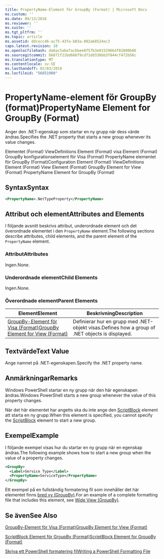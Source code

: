 ```yaml
---
title: PropertyName-Element för GroupBy (Format) | Microsoft Docs
ms.custom: ''
ms.date: 09/13/2016
ms.reviewer: ''
ms.suite: ''
ms.tgt_pltfrm: ''
ms.topic: article
ms.assetid: ddcecc46-ac75-43fa-b03a-802a68524ec3
caps.latest.revision: 10
ms.openlocfilehash: da6ac5abe7acbbee8f57b3e81529664f81800b86
ms.sourcegitcommit: b6871f21bd666f9cd71dd336bb3f844cf472b56c
ms.translationtype: MT
ms.contentlocale: sv-SE
ms.lasthandoff: 02/03/2019
ms.locfileid: "56851900"
---
```

# <a name="propertyname-element-for-groupby-format"></a><span data-ttu-id="f335b-102">PropertyName-element för GroupBy (format)</span><span class="sxs-lookup"><span data-stu-id="f335b-102">PropertyName Element for GroupBy (Format)</span></span>

<span data-ttu-id="f335b-103">Anger den .NET-egenskap som startar en ny grupp när dess värde ändras.</span><span class="sxs-lookup"><span data-stu-id="f335b-103">Specifies the .NET property that starts a new group whenever its value changes.</span></span>

<span data-ttu-id="f335b-104">Elementet (Format) ViewDefinitions Element (Format) visa Element (Format) GroupBy konfigurationselement för Visa (Format) PropertyName elementet för GroupBy (Format)</span><span class="sxs-lookup"><span data-stu-id="f335b-104">Configuration Element (Format) ViewDefinitions Element (Format) View Element (Format) GroupBy Element for View (Format) PropertyName Element for GroupBy (Format)</span></span>

## <a name="syntax"></a><span data-ttu-id="f335b-105">Syntax</span><span class="sxs-lookup"><span data-stu-id="f335b-105">Syntax</span></span>

```xml
<PropertyName>.NetTypeProperty</PropertyName>
```

## <a name="attributes-and-elements"></a><span data-ttu-id="f335b-106">Attribut och element</span><span class="sxs-lookup"><span data-stu-id="f335b-106">Attributes and Elements</span></span>

<span data-ttu-id="f335b-107">I följande avsnitt beskrivs attribut, underordnade element och det överordnade elementet i den `PropertyName` element.</span><span class="sxs-lookup"><span data-stu-id="f335b-107">The following sections describe attributes, child elements, and the parent element of the `PropertyName` element.</span></span>

### <a name="attributes"></a><span data-ttu-id="f335b-108">Attribut</span><span class="sxs-lookup"><span data-stu-id="f335b-108">Attributes</span></span>

<span data-ttu-id="f335b-109">Ingen.</span><span class="sxs-lookup"><span data-stu-id="f335b-109">None.</span></span>

### <a name="child-elements"></a><span data-ttu-id="f335b-110">Underordnade element</span><span class="sxs-lookup"><span data-stu-id="f335b-110">Child Elements</span></span>

<span data-ttu-id="f335b-111">Ingen.</span><span class="sxs-lookup"><span data-stu-id="f335b-111">None.</span></span>

### <a name="parent-elements"></a><span data-ttu-id="f335b-112">Överordnade element</span><span class="sxs-lookup"><span data-stu-id="f335b-112">Parent Elements</span></span>

|<span data-ttu-id="f335b-113">Element</span><span class="sxs-lookup"><span data-stu-id="f335b-113">Element</span></span>|<span data-ttu-id="f335b-114">Beskrivning</span><span class="sxs-lookup"><span data-stu-id="f335b-114">Description</span></span>|
|-------------|-----------------|
|[<span data-ttu-id="f335b-115">GroupBy-Element för Visa (Format)</span><span class="sxs-lookup"><span data-stu-id="f335b-115">GroupBy Element for View (Format)</span></span>](./groupby-element-for-view-format.md)|<span data-ttu-id="f335b-116">Definierar hur en grupp med .NET-objekt visas.</span><span class="sxs-lookup"><span data-stu-id="f335b-116">Defines how a group of .NET objects is displayed.</span></span>|

## <a name="text-value"></a><span data-ttu-id="f335b-117">Textvärde</span><span class="sxs-lookup"><span data-stu-id="f335b-117">Text Value</span></span>

<span data-ttu-id="f335b-118">Ange namnet på .NET-egenskapen.</span><span class="sxs-lookup"><span data-stu-id="f335b-118">Specify the .NET property name.</span></span>

## <a name="remarks"></a><span data-ttu-id="f335b-119">Anmärkningar</span><span class="sxs-lookup"><span data-stu-id="f335b-119">Remarks</span></span>

<span data-ttu-id="f335b-120">Windows PowerShell startar en ny grupp när den här egenskapen ändras.</span><span class="sxs-lookup"><span data-stu-id="f335b-120">Windows PowerShell starts a new group whenever the value of this property changes.</span></span>

<span data-ttu-id="f335b-121">När det här elementet har angetts ska du inte ange den [ScriptBlock](./scriptblock-element-for-groupby-format.md) element att starta en ny grupp.</span><span class="sxs-lookup"><span data-stu-id="f335b-121">When this element is specified, you cannot specify the [ScriptBlock](./scriptblock-element-for-groupby-format.md) element to start a new group.</span></span>

## <a name="example"></a><span data-ttu-id="f335b-122">Exempel</span><span class="sxs-lookup"><span data-stu-id="f335b-122">Example</span></span>

<span data-ttu-id="f335b-123">I följande exempel visas hur du startar en ny grupp när en egenskap ändras.</span><span class="sxs-lookup"><span data-stu-id="f335b-123">The following example shows how to start a new group when the value of a property changes.</span></span>

```xml
<GroupBy>
  <Label>Service Type</Label>
  <PropertyName>ServiceType</PropertyName>
</GroupBy>

```

<span data-ttu-id="f335b-124">Ett exempel på en fullständig formatering fil som innehåller det här elementet finns [bred vy (GroupBy)](./wide-view-groupby.md).</span><span class="sxs-lookup"><span data-stu-id="f335b-124">For an example of a complete formatting file that includes this element, see [Wide View (GroupBy)](./wide-view-groupby.md).</span></span>

## <a name="see-also"></a><span data-ttu-id="f335b-125">Se även</span><span class="sxs-lookup"><span data-stu-id="f335b-125">See Also</span></span>

[<span data-ttu-id="f335b-126">GroupBy-Element för Visa (Format)</span><span class="sxs-lookup"><span data-stu-id="f335b-126">GroupBy Element for View (Format)</span></span>](./groupby-element-for-view-format.md)

[<span data-ttu-id="f335b-127">ScriptBlock Element för GroupBy (Format)</span><span class="sxs-lookup"><span data-stu-id="f335b-127">ScriptBlock Element for GroupBy (Format)</span></span>](./scriptblock-element-for-groupby-format.md)

[<span data-ttu-id="f335b-128">Skriva ett PowerShell formatering fil</span><span class="sxs-lookup"><span data-stu-id="f335b-128">Writing a PowerShell Formatting File</span></span>](./writing-a-powershell-formatting-file.md)
